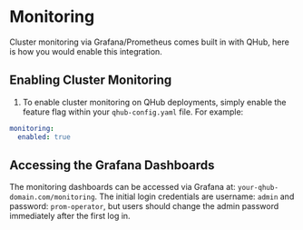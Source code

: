 # Monitoring

Cluster monitoring via Grafana/Prometheus comes built in with QHub, here is how you would
enable this integration.

## Enabling Cluster Monitoring

1. To enable cluster monitoring on QHub deployments, simply enable the feature flag within your `qhub-config.yaml` file. For example:

```yaml
monitoring:
  enabled: true
```

## Accessing the Grafana Dashboards

The monitoring dashboards can be accessed via Grafana at: `your-qhub-domain.com/monitoring`.  The initial login credentials are username: `admin` and password: `prom-operator`, but users should change the admin password immediately after the first log in. 
